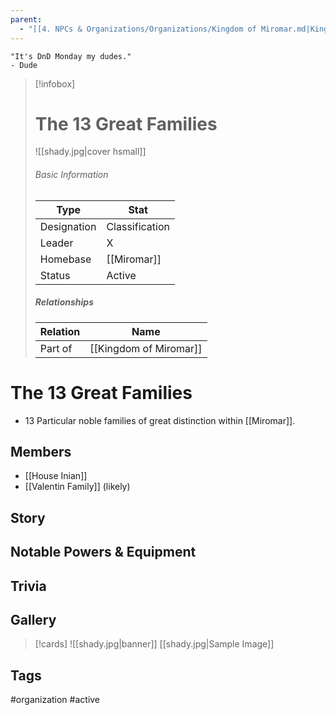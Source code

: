 ```yaml
---
parent:
  - "[[4. NPCs & Organizations/Organizations/Kingdom of Miromar.md|Kingdom of Miromar]]"
---
```

	"It's DnD Monday my dudes." 
	- Dude

> [!infobox]
> # The 13 Great Families
> ![[shady.jpg|cover hsmall]]
> ###### Basic Information
> | Type | Stat |
> | ---- | ---- |
> |Designation|Classification|
> | Leader | X |
> | Homebase | [[Miromar]] |
> | Status | Active |
> ##### Relationships
> | Relation | Name |
> | ---- | ---- |
> | Part of |[[Kingdom of Miromar]]|
# The 13 Great Families
- 13 Particular noble families of great distinction within [[Miromar]].
## Members
- [[House Inian]]
- [[Valentin Family]] (likely)
## Story
## Notable Powers & Equipment
## Trivia

## Gallery
>[!cards]
>![[shady.jpg|banner]]
>[[shady.jpg|Sample Image]]
>

## Tags
#organization #active